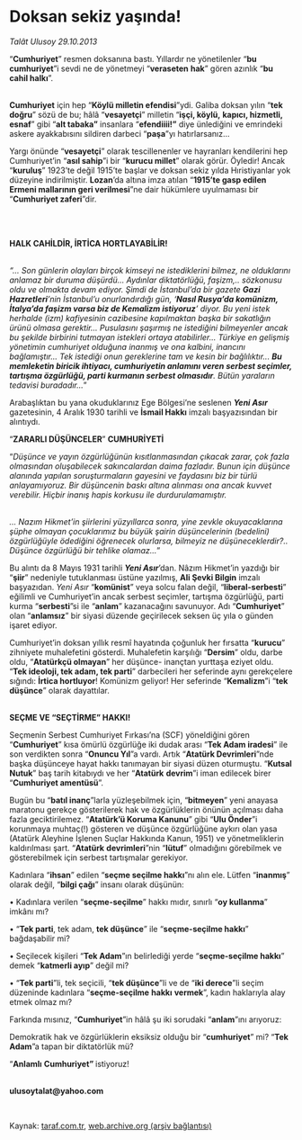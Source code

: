 # Doksan sekiz yaşında!

*Talât Ulusoy 29.10.2013*

<div class="yazi"><p>“<b>Cumhuriyet</b>” resmen doksanına bastı. Yıllardır ne yönetilenler “<b>bu</b> <b>cumhuriyet</b>”i sevdi ne de yönetmeyi “<b>veraseten</b> <b>hak</b>” gören azınlık “<b>bu </b><b>cahil halkı</b>”.</p>
<p><b><br/>Cumhuriyet</b> için hep “<b>Köylü milletin efendisi</b>”ydi. Galiba doksan yılın “<b>tek doğru</b>” sözü de bu; hâlâ “<b>vesayetçi</b>” milletin “<b>işçi, köylü,</b> <b>kapıcı, hizmetli, esnaf</b>” gibi “<b>alt tabaka”</b> insanlara “<b>efendiiii!”</b> diye ünlediğini ve emrindeki askere ayakkabısını sildiren darbeci “<b>paşa</b>”yı hatırlarsanız...</p>
<p>Yargı önünde “<b>vesayetçi</b>” olarak tescillenenler ve hayranları kendilerini hep Cumhuriyet’in “<b>asıl sahip</b>”i bir “<b>kurucu millet</b>” olarak görür. Öyledir! Ancak “<b>kuruluş</b>” 1923’te değil 1915’te başlar ve doksan sekiz yılda Hıristiyanlar yok düzeyine indirilmiştir. <b>Lozan</b>’da altına imza atılan “<b>1915’te gasp edilen Ermeni mallarının geri verilmesi</b>”ne dair hükümlere uyulmaması bir “<b>Cumhuriyet zaferi</b>”dir. </p>
<p><b> </b></p>
<p><b><br/>HALK CAHİLDİR, İRTİCA HORTLAYABİLİR!</b></p>
<p><i><br/>“... Son günlerin olayları birçok kimseyi ne istediklerini bilmez, ne olduklarını anlamaz bir duruma düşürdü... Aydınlar diktatörlüğü, faşizm,.. sözkonusu oldu ve olmakta devam ediyor. Şimdi de İstanbul’da bir gazete <b>Gazi Hazretleri</b>’nin İstanbul’u onurlandırdığı gün, ‘<b>Nasıl Rusya’da komünizm, İtalya’da faşizm varsa biz de Kemalizm istiyoruz</b>’ diyor. Bu yeni istek herhalde (izm) kafiyesinin cazibesine kapılmaktan başka bir sakatlığın ürünü olmasa gerektir... Pusulasını şaşırmış ne istediğini bilmeyenler ancak bu şekilde birbirini tutmayan istekleri ortaya atabilirler... Türkiye en gelişmiş yönetimin cumhuriyet olduğuna inanmış ve ona kalbini, inancını bağlamıştır... Tek istediği onun gereklerine tam ve kesin bir bağlılıktır... <b>Bu memleketin biricik ihtiyacı, cumhuriyetin anlamını veren serbest seçimler, tartışma özgürlüğü, parti kurmanın serbest olmasıdır</b>. Bütün yaraların tedavisi buradadır...</i>”</p>
<p>Arabaşlıktan bu yana okuduklarınız Ege Bölgesi’ne seslenen <b><i>Yeni Asır</i></b> gazetesinin, 4 Aralık 1930 tarihli ve <b>İsmail Hakkı</b> imzalı başyazısından bir alıntıydı. </p>
<p>“<b>ZARARLI DÜŞÜNCELER</b>” <b>CUMHURİYETİ</b></p>
<p>“<i>Düşünce ve yayın özgürlüğünün kısıtlanmasından çıkacak zarar, çok fazla olmasından oluşabilecek sakıncalardan daima fazladır. Bunun için düşünce alanında yapılan</i> <i>soruşturmaların gayesini ve faydasını biz bir türlü anlayamıyoruz. Bir düşüncenin baskı altına alınması ona ancak kuvvet verebilir. Hiçbir inanış hapis korkusu ile durdurulamamıştır.</i></p>
<p><i><br/>... Nazım Hikmet’in şiirlerini yüzyıllarca sonra, yine zevkle okuyacaklarına şüphe olmayan çocuklarımız bu büyük şairin düşüncelerinin (bedelini) özgürlüğüyle ödediğini öğrenecek olurlarsa, bilmeyiz ne düşüneceklerdir?.. Düşünce özgürlüğü bir tehlike olamaz...</i>”</p>
<p>Bu alıntı da 8 Mayıs 1931 tarihli <b><i>Yeni Asır</i></b>’dan. Nâzım Hikmet’in yazdığı bir “<b>şiir</b>” nedeniyle tutuklanması üstüne yazılmış, <b>Ali Şevki Bilgin</b> imzalı başyazıdan. <i>Yeni Asır</i> “<b>komünist</b>” veya solcu falan değil, “<b>liberal-serbesti</b>” eğilimli ve Cumhuriyet’in ancak serbest seçimler, tartışma özgürlüğü, parti kurma “<b>serbesti</b>”si ile “<b>anlam</b>” kazanacağını savunuyor. Adı “<b>Cumhuriyet</b>” olan “<b>anlamsız</b>” bir siyasi düzende geçirilecek seksen üç yıla o günden işaret ediyor.</p>
<p>Cumhuriyet’in doksan yıllık resmî hayatında çoğunluk her fırsatta “<b>kurucu</b>” zihniyete muhalefetini gösterdi. Muhalefetin karşılığı “<b>Dersim</b>” oldu, darbe oldu, “<b>Atatürkçü olmayan</b>” her düşünce- inançtan yurttaşa eziyet oldu. “<b>Tek ideoloji, tek adam, tek parti</b>” darbecileri her seferinde aynı gerekçelere sığındı: <b>İrtica hortluyor</b>! Komünizm geliyor! Her seferinde “<b>Kemalizm</b>”i “<b>tek düşünce</b>” olarak dayattılar.</p>
<p><b><br/>SEÇME VE “SEÇTİRME” HAKKI!</b></p>
<p>Seçmenin Serbest Cumhuriyet Fırkası’na (SCF) yöneldiğini gören “<b>Cumhuriyet</b>” kısa ömürlü özgürlüğe iki dudak arası “<b>Tek Adam iradesi</b>” ile son verdikten sonra “<b>Onuncu Yıl</b>”a vardı. Artık “<b>Atatürk Devrimleri</b>”nde başka düşünceye hayat hakkı tanımayan bir siyasi düzen oturmuştu. “<b>Kutsal Nutuk</b>” baş tarih kitabıydı ve her “<b>Atatürk</b> <b>devrim</b>”i iman edilecek birer “<b>Cumhuriyet amentüsü</b>”.</p>
<p>Bugün bu “<b>batıl inanç</b>”larla yüzleşebilmek için, “<b>bitmeyen</b>” yeni anayasa maratonu gerekçe gösterilerek hak ve özgürlüklerin önünün açılması daha fazla geciktirilemez. “<b>Atatürk’ü Koruma Kanunu</b>” gibi “<b>Ulu Önder</b>”i korunmaya muhtaç(!) gösteren ve düşünce özgürlüğüne aykırı olan yasa (Atatürk Aleyhine İşlenen Suçlar Hakkında Kanun, 1951) ve yönetmeliklerin kaldırılması şart. “<b>Atatürk</b> <b>devrimleri</b>”nin “<b>lütuf</b>” olmadığını görebilmek ve gösterebilmek için serbest tartışmalar gerekiyor. </p>
<p>Kadınlara “<b>ihsan</b>” edilen “<b>seçme seçilme hakkı</b>”nı alın ele. Lütfen “<b>inanmış</b>” olarak değil, “<b>bilgi çağı</b>” insanı olarak düşünün:</p>
<p>• Kadınlara verilen “<b>seçme-seçilme</b>” hakkı mıdır, sınırlı “<b>oy kullanma</b>” imkânı mı?</p>
<p>• “<b>Tek parti</b>, tek adam, <b>tek düşünce</b>” ile “<b>seçme-seçilme hakkı</b>” bağdaşabilir mi?</p>
<p>• Seçilecek kişileri “<b>Tek Adam</b>”ın belirlediği yerde “<b>seçme-seçilme hakkı</b>” demek “<b>katmerli ayıp</b>” değil mi?</p>
<p>• “<b>Tek parti</b>”li, tek seçicili, “<b>tek düşünce</b>”li ve de “<b>iki derece</b>”li seçim düzeninde kadınlara “<b>seçme-seçilme</b> <b>hakkı</b> <b>vermek</b>”, kadın haklarıyla alay etmek olmaz mı?</p>
<p>Farkında mısınız, “<b>Cumhuriyet</b>”in hâlâ şu iki sorudaki “<b>anlam</b>”ını arıyoruz:</p>
<p>Demokratik hak ve özgürlüklerin eksiksiz olduğu bir “<b>cumhuriyet</b>” mi? “<b>Tek Adam</b>”a tapan bir diktatörlük mü? </p>
<p>“<b>Anlamlı</b> <b>Cumhuriyet” </b>istiyoruz!</p><b>
<p><br/>ulusoytalat@yahoo.com</p>
<p></p></b> 
</div>

Kaynak: [taraf.com.tr](http://www.taraf.com.tr/talat-ulusoy/makale-doksan-sekiz-yasinda.htm), [web.archive.org (arşiv bağlantısı)](http://web.archive.org/web/20131030010624/http://www.taraf.com.tr/talat-ulusoy/makale-doksan-sekiz-yasinda.htm)
